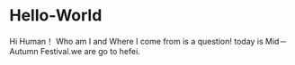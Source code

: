 # Hello-World
Hi Human！
Who am I and Where I come from is a question!
today is Mid－Autumn Festival.we are go to hefei.
